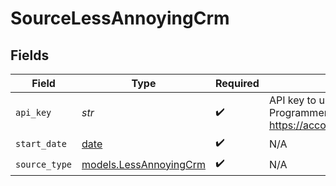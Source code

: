 # SourceLessAnnoyingCrm


## Fields

| Field                                                                                                                                        | Type                                                                                                                                         | Required                                                                                                                                     | Description                                                                                                                                  |
| -------------------------------------------------------------------------------------------------------------------------------------------- | -------------------------------------------------------------------------------------------------------------------------------------------- | -------------------------------------------------------------------------------------------------------------------------------------------- | -------------------------------------------------------------------------------------------------------------------------------------------- |
| `api_key`                                                                                                                                    | *str*                                                                                                                                        | :heavy_check_mark:                                                                                                                           | API key to use. Manage and create your API keys on the Programmer API settings page at https://account.lessannoyingcrm.com/app/Settings/Api. |
| `start_date`                                                                                                                                 | [date](https://docs.python.org/3/library/datetime.html#date-objects)                                                                         | :heavy_check_mark:                                                                                                                           | N/A                                                                                                                                          |
| `source_type`                                                                                                                                | [models.LessAnnoyingCrm](../models/lessannoyingcrm.md)                                                                                       | :heavy_check_mark:                                                                                                                           | N/A                                                                                                                                          |